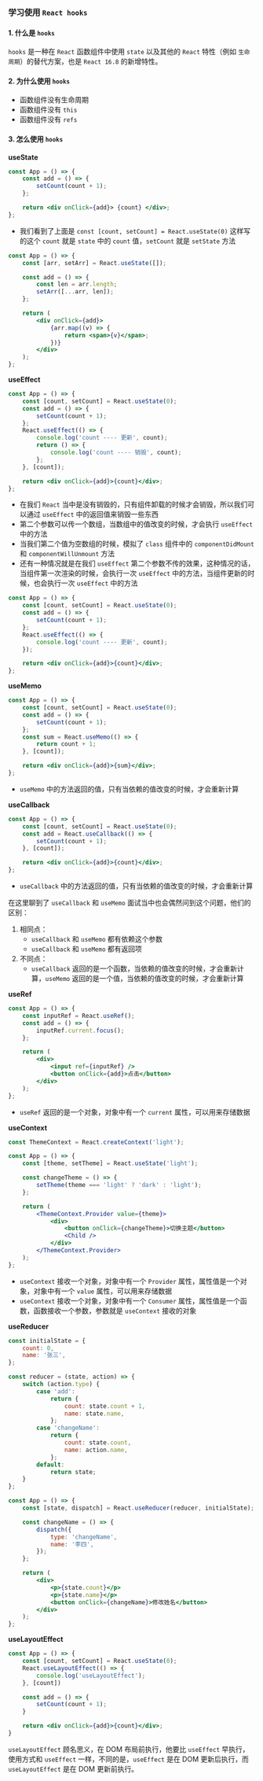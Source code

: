 ### 学习使用 `React hooks`

#### 1. 什么是 `hooks`

`hooks` 是一种在 `React` 函数组件中使用 `state` 以及其他的 `React` 特性（例如 `生命周期`）的替代方案，也是 `React 16.8` 的新增特性。

#### 2. 为什么使用 `hooks`

-   函数组件没有生命周期
-   函数组件没有 `this`
-   函数组件没有 `refs`

#### 3. 怎么使用 `hooks`

**useState**

```jsx
const App = () => {
    const add = () => {
        setCount(count + 1);
    };

    return <div onClick={add}> {count} </div>;
};
```

-   我们看到了上面是 `const [count, setCount] = React.useState(0)` 这样写的这个 `count` 就是 `state` 中的 `count` 值，`setCount` 就是 `setState` 方法

```jsx
const App = () => {
    const [arr, setArr] = React.useState([]);

    const add = () => {
        const len = arr.length;
        setArr([...arr, len]);
    };

    return (
        <div onClick={add}>
            {arr.map((v) => {
                return <span>{v}</span>;
            })}
        </div>
    );
};
```

**useEffect**

```jsx
const App = () => {
    const [count, setCount] = React.useState(0);
    const add = () => {
        setCount(count + 1);
    };
    React.useEffect(() => {
        console.log('count ---- 更新', count);
        return () => {
            console.log('count ---- 销毁', count);
        };
    }, [count]);

    return <div onClick={add}>{count}</div>;
};
```

-   在我们 `React` 当中是没有销毁的，只有组件卸载的时候才会销毁，所以我们可以通过 `useEffect` 中的返回值来销毁一些东西
-   第二个参数可以传一个数组，当数组中的值改变的时候，才会执行 `useEffect` 中的方法
-   当我们第二个值为空数组的时候，模拟了 `class` 组件中的 `componentDidMount` 和 `componentWillUnmount` 方法
-   还有一种情况就是在我们 `useEffect` 第二个参数不传的效果，这种情况的话，当组件第一次渲染的时候，会执行一次 `useEffect` 中的方法，当组件更新的时候，也会执行一次 `useEffect` 中的方法

```jsx
const App = () => {
    const [count, setCount] = React.useState(0);
    const add = () => {
        setCount(count + 1);
    };
    React.useEffect(() => {
        console.log('count ---- 更新', count);
    });

    return <div onClick={add}>{count}</div>;
};
```

**useMemo**

```jsx
const App = () => {
    const [count, setCount] = React.useState(0);
    const add = () => {
        setCount(count + 1);
    };
    const sum = React.useMemo(() => {
        return count + 1;
    }, [count]);

    return <div onClick={add}>{sum}</div>;
};
```

-   `useMemo` 中的方法返回的值，只有当依赖的值改变的时候，才会重新计算

**useCallback**

```jsx
const App = () => {
    const [count, setCount] = React.useState(0);
    const add = React.useCallback(() => {
        setCount(count + 1);
    }, [count]);

    return <div onClick={add}>{count}</div>;
};
```

-   `useCallback` 中的方法返回的值，只有当依赖的值改变的时候，才会重新计算

在这里聊到了 `useCallback` 和 `useMemo` 面试当中也会偶然问到这个问题，他们的区别：

1. 相同点：
    - `useCallback` 和 `useMemo` 都有依赖这个参数
    - `useCallback` 和 `useMemo` 都有返回项
2. 不同点：
    - `useCallback` 返回的是一个函数，当依赖的值改变的时候，才会重新计算，`useMemo` 返回的是一个值，当依赖的值改变的时候，才会重新计算

**useRef**

```jsx
const App = () => {
    const inputRef = React.useRef();
    const add = () => {
        inputRef.current.focus();
    };

    return (
        <div>
            <input ref={inputRef} />
            <button onClick={add}>点击</button>
        </div>
    );
};
```

-   `useRef` 返回的是一个对象，对象中有一个 `current` 属性，可以用来存储数据

**useContext**

```jsx
const ThemeContext = React.createContext('light');

const App = () => {
    const [theme, setTheme] = React.useState('light');

    const changeTheme = () => {
        setTheme(theme === 'light' ? 'dark' : 'light');
    };

    return (
        <ThemeContext.Provider value={theme}>
            <div>
                <button onClick={changeTheme}>切换主题</button>
                <Child />
            </div>
        </ThemeContext.Provider>
    );
};

```
-   `useContext` 接收一个对象，对象中有一个 `Provider` 属性，属性值是一个对象，对象中有一个 `value` 属性，可以用来存储数据
-   `useContext` 接收一个对象，对象中有一个 `Consumer` 属性，属性值是一个函数，函数接收一个参数，参数就是 `useContext` 接收的对象

**useReducer**

```jsx
const initialState = {
    count: 0,
    name: '张三',
};

const reducer = (state, action) => {
    switch (action.type) {
        case 'add':
            return {
                count: state.count + 1,
                name: state.name,
            };
        case 'changeName':
            return {
                count: state.count,
                name: action.name,
            };
        default:
            return state;
    }
};

const App = () => {
    const [state, dispatch] = React.useReducer(reducer, initialState);

    const changeName = () => {
        dispatch({
            type: 'changeName',
            name: '李四',
        });
    };

    return (
        <div>
            <p>{state.count}</p>
            <p>{state.name}</p>
            <button onClick={changeName}>修改姓名</button>
        </div>
    );
};

```

**useLayoutEffect**

```jsx
const App = () => {
    const [count, setCount] = React.useState(0);
    React.useLayoutEffect(() => {
        console.log('useLayoutEffect');
    }, [count])

    const add = () => {
        setCount(count + 1);
    }

    return <div onClick={add}>{count}</div>;
}
```

`useLayoutEffect` 顾名思义，在 DOM 布局前执行，他要比 `useEffect` 早执行，使用方式和 `useEffect` 一样，不同的是，`useEffect` 是在 DOM 更新后执行，而 `useLayoutEffect` 是在 DOM 更新前执行。